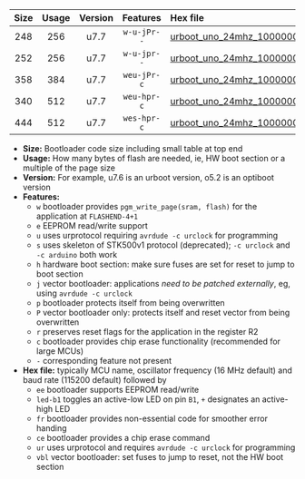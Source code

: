 |Size|Usage|Version|Features|Hex file|
|:-:|:-:|:-:|:-:|:--|
|248|256|u7.7|`w-u-jPr--`|[urboot_uno_24mhz_1000000bps_led+b5_ur_vbl.hex](https://raw.githubusercontent.com/stefanrueger/urboot.hex/main/boards/uno/fcpu_24mhz/1000000_bps/urboot_uno_24mhz_1000000bps_led+b5_ur_vbl.hex)|
|252|256|u7.7|`w-u-jpr--`|[urboot_uno_24mhz_1000000bps_led+b5_fr_ur_vbl.hex](https://raw.githubusercontent.com/stefanrueger/urboot.hex/main/boards/uno/fcpu_24mhz/1000000_bps/urboot_uno_24mhz_1000000bps_led+b5_fr_ur_vbl.hex)|
|358|384|u7.7|`weu-jPr-c`|[urboot_uno_24mhz_1000000bps_ee_led+b5_fr_ce_ur_vbl.hex](https://raw.githubusercontent.com/stefanrueger/urboot.hex/main/boards/uno/fcpu_24mhz/1000000_bps/urboot_uno_24mhz_1000000bps_ee_led+b5_fr_ce_ur_vbl.hex)|
|340|512|u7.7|`weu-hpr-c`|[urboot_uno_24mhz_1000000bps_ee_led+b5_fr_ce_ur.hex](https://raw.githubusercontent.com/stefanrueger/urboot.hex/main/boards/uno/fcpu_24mhz/1000000_bps/urboot_uno_24mhz_1000000bps_ee_led+b5_fr_ce_ur.hex)|
|444|512|u7.7|`wes-hpr-c`|[urboot_uno_24mhz_1000000bps_ee_led+b5_fr_ce.hex](https://raw.githubusercontent.com/stefanrueger/urboot.hex/main/boards/uno/fcpu_24mhz/1000000_bps/urboot_uno_24mhz_1000000bps_ee_led+b5_fr_ce.hex)|

- **Size:** Bootloader code size including small table at top end
- **Usage:** How many bytes of flash are needed, ie, HW boot section or a multiple of the page size
- **Version:** For example, u7.6 is an urboot version, o5.2 is an optiboot version
- **Features:**
  + `w` bootloader provides `pgm_write_page(sram, flash)` for the application at `FLASHEND-4+1`
  + `e` EEPROM read/write support
  + `u` uses urprotocol requiring `avrdude -c urclock` for programming
  + `s` uses skeleton of STK500v1 protocol (deprecated); `-c urclock` and `-c arduino` both work
  + `h` hardware boot section: make sure fuses are set for reset to jump to boot section
  + `j` vector bootloader: applications *need to be patched externally*, eg, using `avrdude -c urclock`
  + `p` bootloader protects itself from being overwritten
  + `P` vector bootloader only: protects itself and reset vector from being overwritten
  + `r` preserves reset flags for the application in the register R2
  + `c` bootloader provides chip erase functionality (recommended for large MCUs)
  + `-` corresponding feature not present
- **Hex file:** typically MCU name, oscillator frequency (16 MHz default) and baud rate (115200 default) followed by
  + `ee` bootloader supports EEPROM read/write
  + `led-b1` toggles an active-low LED on pin `B1`, `+` designates an active-high LED
  + `fr` bootloader provides non-essential code for smoother error handing
  + `ce` bootloader provides a chip erase command
  + `ur` uses urprotocol and requires `avrdude -c urclock` for programming
  + `vbl` vector bootloader: set fuses to jump to reset, not the HW boot section
